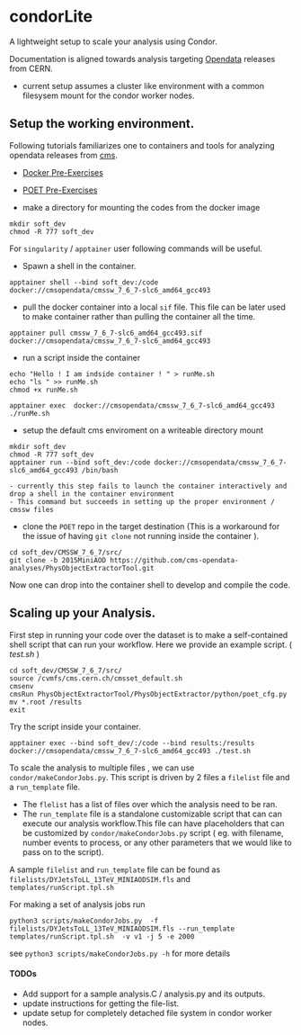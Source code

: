 # condorLite
A lightweight setup to scale your analysis using Condor.

Documentation is aligned towards analysis targeting [Opendata](http://opendata.cern.ch/) releases from CERN.

* current setup assumes a cluster like environment with a common filesysem mount for the condor worker nodes.

## Setup the working environment.
Following tutorials familiarizes one to containers and tools for analyzing opendata releases from [cms](https://cms.cern).
* [Docker Pre-Exercises](https://cms-opendata-workshop.github.io/workshop2023-lesson-docker/)
* [POET Pre-Exercises](https://cms-opendata-workshop.github.io/workshop2023-lesson-physics-objects/01-intro-poet/index.html)

* make a directory for mounting the codes from the docker image
```
mkdir soft_dev
chmod -R 777 soft_dev
```
For `singularity` / `apptainer` user following  commands will be useful.
* Spawn a shell in the container.
```
apptainer shell --bind soft_dev:/code docker://cmsopendata/cmssw_7_6_7-slc6_amd64_gcc493
```
* pull the docker container into a local `sif` file. This file can be later used to make container rather than pulling the container all the time.
```
apptainer pull cmssw_7_6_7-slc6_amd64_gcc493.sif docker://cmsopendata/cmssw_7_6_7-slc6_amd64_gcc493
```
* run a script inside the container 
```
echo "Hello ! I am indside container ! " > runMe.sh
echo "ls " >> runMe.sh
chmod +x runMe.sh

apptainer exec  docker://cmsopendata/cmssw_7_6_7-slc6_amd64_gcc493 ./runMe.sh
```
* setup the default cms enviroment on a writeable directory mount
```
mkdir soft_dev
chmod -R 777 soft_dev
apptainer run --bind soft_dev:/code docker://cmsopendata/cmssw_7_6_7-slc6_amd64_gcc493 /bin/bash
```
    - currently this step fails to launch the container interactively and drop a shell in the container environment
    - This command but succeeds in setting up the proper environment / cmssw files
* clone the `POET` repo in the target destination (This is a workaround for the issue of having `git clone` not running inside the container ).
```
cd soft_dev/CMSSW_7_6_7/src/
git clone -b 2015MiniAOD https://github.com/cms-opendata-analyses/PhysObjectExtractorTool.git
```
Now one can drop into the container shell to develop and compile the code.

## Scaling up your Analysis.
First step in running your code over the dataset is to make a self-contained shell script  that can run your workflow. Here we provide an example script. ( _test.sh_ )
```
cd soft_dev/CMSSW_7_6_7/src/
source /cvmfs/cms.cern.ch/cmsset_default.sh
cmsenv
cmsRun PhysObjectExtractorTool/PhysObjectExtractor/python/poet_cfg.py
mv *.root /results
exit
```
Try the script inside your container.
```
apptainer exec --bind soft_dev/:/code --bind results:/results docker://cmsopendata/cmssw_7_6_7-slc6_amd64_gcc493 ./test.sh
```
To scale the analysis to multiple files , we can use `condor/makeCondorJobs.py`. This script is driven by 2 files a `filelist` file and a `run_template` file. 
 - The `flelist` has a list of files over which the analysis need to be ran. 
 - The `run_template` file is a standalone customizable script that can can execute our analysis workflow.This  file  can have placeholders that  can be customized by `condor/makeCondorJobs.py` script ( eg. with filename, number events to process, or any other parameters that we would like to pass on to the script). 

A sample `filelist` and `run_template` file can be found as `filelists/DYJetsToLL_13TeV_MINIAODSIM.fls` and `templates/runScript.tpl.sh`

For making a set of analysis jobs run 
```
python3 scripts/makeCondorJobs.py  -f filelists/DYJetsToLL_13TeV_MINIAODSIM.fls --run_template templates/runScript.tpl.sh  -v v1 -j 5 -e 2000
```
see `python3 scripts/makeCondorJobs.py -h` for more details

#### TODOs
* Add support for a sample analysis.C / analysis.py  and its outputs. 
* update instructions for getting the file-list. 
* update setup for completely detached file system in condor worker nodes. 
